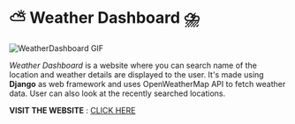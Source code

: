 # ⛅ Weather Dashboard ⛈️

![WeatherDashboard GIF](.weather_gif.gif)  

*Weather Dashboard* is a website where you can search name of the location and weather details are displayed to the user.
It's made using **Django** as web framework and uses OpenWeatherMap API to fetch weather data.
User can also look at the recently searched locations.

**VISIT THE WEBSITE** :  [CLICK HERE](https://audarya-weather-app.herokuapp.com/)


